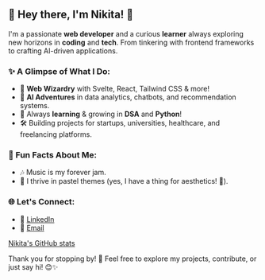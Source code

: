 ## 🌸 Hey there, I'm Nikita! 👋

I'm a passionate **web developer** and a curious **learner** always exploring new horizons in **coding** and **tech**. From tinkering with frontend frameworks to crafting AI-driven applications.

### ✨ A Glimpse of What I Do:
- 🎨 **Web Wizardry** with Svelte, React, Tailwind CSS & more!
- 🤖 **AI Adventures** in data analytics, chatbots, and recommendation systems.
- 🌱 Always **learning** & growing in **DSA** and **Python**!
- 🛠 Building projects for startups, universities, healthcare, and freelancing platforms.

### 🍄 Fun Facts About Me:
- 🎶 Music is my forever jam.
- 🌈 I thrive in pastel themes (yes, I have a thing for aesthetics! 💖).

### 🌐 Let's Connect:
- 💼 [LinkedIn](#linkedin.com/in/nikita-kumari-09bb85262)
- 📧 [Email](#iamnikita004@gmail.com)

[Nikita's GitHub stats](https://github-readme-stats.vercel.app/api?username=iamnikitaa&show_icons=true&theme=tokyonight)

Thank you for stopping by! 🌻 Feel free to explore my projects, contribute, or just say hi! 😊✨

